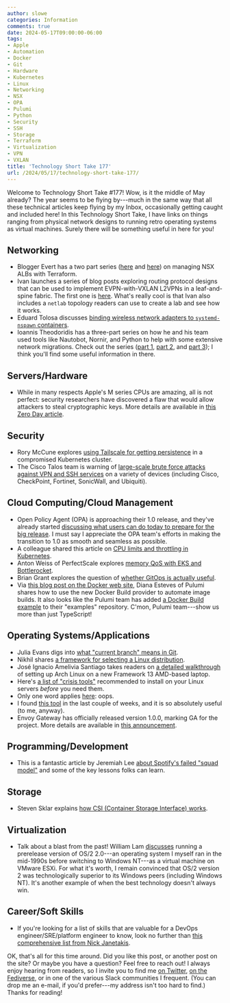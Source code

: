 ```yaml
---
author: slowe
categories: Information
comments: true
date: 2024-05-17T09:00:00-06:00
tags:
- Apple
- Automation
- Docker
- Git
- Hardware
- Kubernetes
- Linux
- Networking
- NSX
- OPA
- Pulumi
- Python
- Security
- SSH
- Storage
- Terraform
- Virtualization
- VPN
- VXLAN
title: 'Technology Short Take 177'
url: /2024/05/17/technology-short-take-177/
---
```


Welcome to Technology Short Take #177! Wow, is it the middle of May already? The year seems to be flying by---much in the same way that all these technical articles keep flying by my Inbox, occasionally getting caught and included here! In this Technology Short Take, I have links on things ranging from physical network designs to running retro operating systems as virtual machines. Surely there will be something useful in here for you!<!--more-->

## Networking

* Blogger Evert has a two part series ([here][link-7] and [here][link-3]) on managing NSX ALBs with Terraform.
* Ivan launches a series of blog posts exploring routing protocol designs that can be used to implement EVPN-with-VXLAN L2VPNs in a leaf-and-spine fabric. The first one is [here][link-17]. What's really cool is that Ivan also includes a `netlab` topology readers can use to create a lab and see how it works.
* Eduard Tolosa discusses [binding wireless network adapters to `systemd-nspawn` containers][link-20].
* Ioannis Theodoridis has a three-part series on how he and his team used tools like Nautobot, Nornir, and Python to help with some extensive network migrations. Check out the series ([part 1][link-25], [part 2][link-26], and [part 3][link-27]); I think you'll find some useful information in there.

## Servers/Hardware

* While in many respects Apple's M series CPUs are amazing, all is not perfect: security researchers have discovered a flaw that would allow attackers to steal cryptographic keys. More details are available in [this Zero Day article][link-14].

## Security

* Rory McCune explores [using Tailscale for getting persistence][link-15] in a compromised Kubernetes cluster.
* The Cisco Talos team is warning of [large-scale brute force attacks against VPN and SSH services][link-18] on a variety of devices (including Cisco, CheckPoint, Fortinet, SonicWall, and Ubiquiti).

## Cloud Computing/Cloud Management

* Open Policy Agent (OPA) is approaching their 1.0 release, and they've already started [discussing what users can do today to prepare for the big release][link-2]. I must say I appreciate the OPA team's efforts in making the transition to 1.0 as smooth and seamless as possible.
* A colleague shared this article on [CPU limits and throttling in Kubernetes][link-4].
* Anton Weiss of PerfectScale explores [memory QoS with EKS and Bottlerocket][link-21].
* Brian Grant explores the question of [whether GitOps is actually useful][link-11].
* Via [this blog post on the Docker web site][link-22], Diana Esteves of Pulumi shares how to use the new Docker Build provider to automate image builds. It also looks like the Pulumi team has added [a Docker Build example][link-23] to their "examples" repository. C'mon, Pulumi team---show us more than just TypeScript!

## Operating Systems/Applications

* Julia Evans digs into [what "current branch" means in Git][link-5].
* Nikhil shares [a framework for selecting a Linux distribution][link-6].
* José Ignacio Amelivia Santiago takes readers on [a detailed walkthrough][link-8] of setting up Arch Linux on a new Framework 13 AMD-based laptop.
* Here's [a list of "crisis tools"][link-9] recommended to install on your Linux servers _before_ you need them.
* Only one word applies [here][link-12]: oops.
* I found [this tool][link-13] in the last couple of weeks, and it is so absolutely useful (to me, anyway).
* Envoy Gateway has officially released version 1.0.0, marking GA for the project. More details are available in [this announcement][link-19].

## Programming/Development

* This is a fantastic article by Jeremiah Lee [about Spotify's failed "squad model"][link-10] and some of the key lessons folks can learn.

## Storage

* Steven Sklar explains [how CSI (Container Storage Interface) works][link-16].

## Virtualization

* Talk about a blast from the past! William Lam [discusses][link-1] running a prerelease version of OS/2 2.0---an operating system I myself ran in the mid-1990s before switching to Windows NT---as a virtual machine on VMware ESXi. For what it's worth, I remain convinced that OS/2 version 2 was technologically superior to its Windows peers (including Windows NT). It's another example of when the best technology doesn't always win.

## Career/Soft Skills

* If you're looking for a list of skills that are valuable for a DevOps engineer/SRE/platform engineer to know, look no further than [this comprehensive list from Nick Janetakis][link-24].

OK, that's all for this time around. Did you like this post, or another post on the site? Or maybe you have a question? Feel free to reach out! I always enjoy hearing from readers, so I invite you to find me [on Twitter][link-99], [on the Fediverse][link-30], or in one of the various Slack communities I frequent. (You can drop me an e-mail, if you'd prefer---my address isn't too hard to find.) Thanks for reading!

[link-1]: https://williamlam.com/2024/03/pre-release-microsoft-os-2-2-0-on-esxi.html
[link-2]: https://blog.openpolicyagent.org/opa-1-0-is-coming-heres-what-you-need-to-know-c8fb0d258368
[link-3]: https://www.amcom.io/posts/managing-nsx-alb-with-terraform-part-2
[link-4]: https://www.numeratorengineering.com/requests-are-all-you-need-cpu-limits-and-throttling-in-kubernetes/
[link-5]: https://jvns.ca/blog/2024/03/22/the-current-branch-in-git/
[link-6]: https://www.unsungnovelty.org/posts/01/2024/a-linux-distro-recommendation-framework-and-my-picks-for-2024/
[link-7]: https://www.amcom.io/posts/managing-nsx-alb-with-terraform-part-1/
[link-8]: https://namelivia.com/i-switched-to-a-framework-amd-13/
[link-9]: https://www.brendangregg.com/blog/2024-03-24/linux-crisis-tools.html
[link-10]: https://www.jeremiahlee.com/posts/failed-squad-goals/
[link-11]: https://medium.com/@briankgrant/is-gitops-actually-useful-a1c851ba99d8
[link-12]: https://thehftguy.com/2023/11/14/the-linux-kernel-has-been-accidentally-hardcoded-to-a-maximum-of-8-cores-for-nearly-20-years/
[link-13]: https://difftastic.wilfred.me.uk/
[link-14]: https://www.zetter-zeroday.com/apple-chips/
[link-15]: https://raesene.github.io/blog/2024/03/24/Using-Tailscale-for-persistence/
[link-16]: https://sklar.rocks/how-container-storage-interface-works/
[link-17]: https://blog.ipspace.net/2024/04/evpn-designs-vxlan-leaf-spine-fabric.html
[link-18]: https://www.bleepingcomputer.com/news/security/cisco-warns-of-large-scale-brute-force-attacks-against-vpn-services/
[link-19]: https://gateway.envoyproxy.io/announcements/v1.0/
[link-20]: https://blog.nspawn.org/posts/wireless-adapters-on-systemd-nspawn-containers/
[link-21]: https://www.perfectscale.io/blog/cgroups-and-memoryqos-w-bottlerocket
[link-22]: https://www.docker.com/blog/pulumi-and-docker-build-cloud/
[link-23]: https://github.com/pulumi/examples/tree/master/dockerbuildcloud-ts
[link-24]: https://nickjanetakis.com/blog/120-skills-i-use-in-an-sre-platform-devops-developer-position
[link-25]: https://www.mythryll.com/?p=1976
[link-26]: https://www.mythryll.com/?p=2237
[link-27]: https://www.mythryll.com/?p=2238
[link-30]: https://fosstodon.org/@scottslowe
[link-99]: https://twitter.com/scott_lowe
